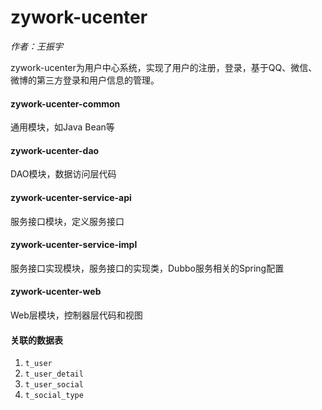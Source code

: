 # zywork-ucenter

*作者：王振宇*

zywork-ucenter为用户中心系统，实现了用户的注册，登录，基于QQ、微信、微博的第三方登录和用户信息的管理。

#### zywork-ucenter-common

通用模块，如Java Bean等

#### zywork-ucenter-dao

DAO模块，数据访问层代码

#### zywork-ucenter-service-api

服务接口模块，定义服务接口

#### zywork-ucenter-service-impl

服务接口实现模块，服务接口的实现类，Dubbo服务相关的Spring配置

#### zywork-ucenter-web

Web层模块，控制器层代码和视图

#### 关联的数据表

1. ```t_user```
2. ```t_user_detail```
3. ```t_user_social```
4. ```t_social_type```